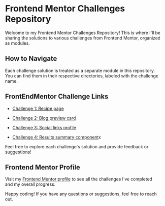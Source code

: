 # Frontend Mentor Challenges Repository

Welcome to my Frontend Mentor Challenges Repository! This is where I'll be sharing the solutions to various challenges from Frontend Mentor, organized as modules.

## How to Navigate

Each challenge solution is treated as a separate module in this repository. You can find them in their respective directories, labeled with the challenge name.

## FrontEndMentor Challenge Links

- [Challenge 1: Recipe page](https://www.frontendmentor.io/solutions/responsive-recipe-page-using-css-flexbox-and-media-queries-uoZIWuxtG2)

- [Challenge 2: Blog preview card](https://www.frontendmentor.io/solutions/responsive-blog-preview-card-with-css-grid-aFqhBh3WdL)

- [Challenge 3: Social links profile](https://www.frontendmentor.io/solutions/social-links-profile-using-css-grid-4V-Rm2jCWm)

- [Challenge 4: Results summary component](https://www.frontendmentor.io/solutions/responsive-results-summary-component-with-javascript-CeWtamDJrH)x


Feel free to explore each challenge's solution and provide feedback or suggestions!

## Frontend Mentor Profile
Visit my [Frontend Mentor profile](https://www.frontendmentor.io/profile/NataMellado) to see all the challenges I've completed and my overall progress.

Happy coding! If you have any questions or suggestions, feel free to reach out.